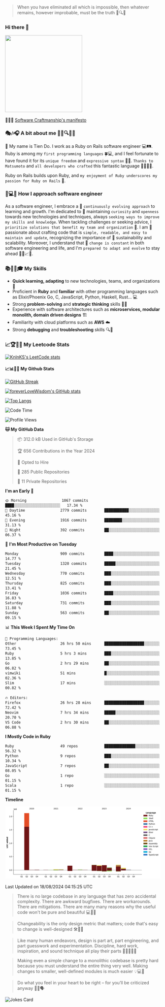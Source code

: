 > When you have eliminated all which is impossible, then whatever remains, however improbable, must be the truth 🤔🔍💡
### Hi there 👋

<!--
**foreverLoveWisdom/foreverLoveWisdom** is a ✨ _special_ ✨ repository because its `README.md` (this file) appears on your GitHub profile.

Here are some ideas to get you started:

- 🔭 I’m currently working on ...
- 🌱 I’m currently learning ...
- 👯 I’m looking to collaborate on ...
- 🤔 I’m looking for help with ...
- 💬 Ask me about ...
- 📫 How to reach me: ...
- 😄 Pronouns: ...
- ⚡ Fun fact: ...
-->

<img src="https://codecondo.com/wp-content/uploads/2017/09/railslogo.png" width="250" height="250">

 📜🔨🌟 [Software Craftmanship's manifesto](http://manifesto.softwarecraftsmanship.org/)

### 🎭🎶🎧 A bit about me 🕵️‍♀️🔍🕵️‍♂️
👋 My name is Tien Do. I work as a Ruby on Rails software engineer 💻🛤️. Ruby is among my `first programming languages` 🍀💻, and I feel fortunate to have found it for its `unique freedom` and `expressive syntax` 🤗💬. `Thanks to Matsumoto` and `all developers who crafted` this fantastic language 🙏👨‍💻🌟.

Ruby on Rails builds upon Ruby, and `my enjoyment of Ruby underscores my passion for Ruby on Rails` 🤩.

### 🤔💻🔨 How I approach software engineer
As a software engineer, I embrace a 🔄 `continuously evolving approach` to learning and growth. I'm dedicated to 🤔 maintaining `curiosity` and `openness` towards new technologies and techniques, always `seeking ways to improve my skills and knowledge`. When tackling challenges or seeking advice, I `prioritize solutions that benefit my team and organization` 👥. I am 🎉 passionate about crafting code that is `simple, readable, and easy to maintain and update`, recognizing the importance of 🌱 sustainability and scalability. Moreover, I understand that 🌊 `change is constant` in both software engineering and life, and I'm `prepared to adapt and evolve` to stay ahead 🏃‍♂️📈🔄.

### 📚🧑‍💻🎓 My Skills
- **Quick learning, adapting** to new technologies, teams, and organizations 🚀
- Proficient in **Ruby** and **familiar** with other programming languages such as Elixir/Phoenix Go, C, JavaScript, Python, Haskell, Rust... 💻
- Strong **problem-solving** and **strategic thinking** skills 🤔💡
- Experience with software architectures such as **microservices, modular monolith, domain driven designs** 🏗️
- Familiarity with cloud platforms such as **AWS** ☁️ 
- Strong **debugging** and **troubleshooting** skills 🔍🐞


### 📈🏆🧑‍💻 My Leetcode Stats
[![KnlnKS's LeetCode stats](https://leetcode-stats-six.vercel.app/?username=foreverLoveWisdom&theme=dark)](https://github.com/KnlnKS/leetcode-stats)

#### 📈📊👨‍💻  My Github Stats

[![GitHub Streak](https://github-readme-streak-stats.herokuapp.com/?user=foreverLoveWisdom&theme=dracula)](https://git.io/streak-stats)
&nbsp;
&nbsp;

[![foreverLoveWisdom's GitHub stats](https://github-readme-stats.vercel.app/api?username=foreverLoveWisdom&show_icons=true&theme=react&count_private=true)](https://github.com/anuraghazra/github-readme-stats)

[![Top Langs](https://github-readme-stats.vercel.app/api/top-langs/?username=foreverLoveWisdom&show_icons=true&theme=vue-dark)](https://github.com/anuraghazra/github-readme-stats)

<!--START_SECTION:waka-->
![Code Time](http://img.shields.io/badge/Code%20Time-3%2C134%20hrs%2041%20mins-blue)

![Profile Views](http://img.shields.io/badge/Profile%20Views-0-blue)

**🐱 My GitHub Data** 

> 📦 312.0 kB Used in GitHub's Storage 
 > 
> 🏆 656 Contributions in the Year 2024
 > 
> 💼 Opted to Hire
 > 
> 📜 285 Public Repositories 
 > 
> 🔑 11 Private Repositories 
 > 
**I'm an Early 🐤** 

```text
🌞 Morning                1067 commits        ████░░░░░░░░░░░░░░░░░░░░░   17.34 % 
🌆 Daytime                2779 commits        ███████████░░░░░░░░░░░░░░   45.16 % 
🌃 Evening                1916 commits        ████████░░░░░░░░░░░░░░░░░   31.13 % 
🌙 Night                  392 commits         ██░░░░░░░░░░░░░░░░░░░░░░░   06.37 % 
```
📅 **I'm Most Productive on Tuesday** 

```text
Monday                   909 commits         ████░░░░░░░░░░░░░░░░░░░░░   14.77 % 
Tuesday                  1320 commits        █████░░░░░░░░░░░░░░░░░░░░   21.45 % 
Wednesday                770 commits         ███░░░░░░░░░░░░░░░░░░░░░░   12.51 % 
Thursday                 825 commits         ███░░░░░░░░░░░░░░░░░░░░░░   13.41 % 
Friday                   1036 commits        ████░░░░░░░░░░░░░░░░░░░░░   16.83 % 
Saturday                 731 commits         ███░░░░░░░░░░░░░░░░░░░░░░   11.88 % 
Sunday                   563 commits         ██░░░░░░░░░░░░░░░░░░░░░░░   09.15 % 
```


📊 **This Week I Spent My Time On** 

```text
💬 Programming Languages: 
Other                    26 hrs 50 mins      ██████████████████░░░░░░░   73.45 % 
Ruby                     5 hrs 3 mins        ███░░░░░░░░░░░░░░░░░░░░░░   13.85 % 
Go                       2 hrs 29 mins       ██░░░░░░░░░░░░░░░░░░░░░░░   06.82 % 
vimwiki                  51 mins             █░░░░░░░░░░░░░░░░░░░░░░░░   02.36 % 
Slim                     17 mins             ░░░░░░░░░░░░░░░░░░░░░░░░░   00.82 % 

🔥 Editors: 
Firefox                  26 hrs 28 mins      ██████████████████░░░░░░░   72.42 % 
Neovim                   7 hrs 34 mins       █████░░░░░░░░░░░░░░░░░░░░   20.70 % 
VS Code                  2 hrs 30 mins       ██░░░░░░░░░░░░░░░░░░░░░░░   06.88 % 
```

**I Mostly Code in Ruby** 

```text
Ruby                     49 repos            ██████████████░░░░░░░░░░░   56.32 % 
Python                   9 repos             ███░░░░░░░░░░░░░░░░░░░░░░   10.34 % 
JavaScript               7 repos             ██░░░░░░░░░░░░░░░░░░░░░░░   08.05 % 
Go                       1 repo              ░░░░░░░░░░░░░░░░░░░░░░░░░   01.15 % 
Scala                    1 repo              ░░░░░░░░░░░░░░░░░░░░░░░░░   01.15 % 
```



**Timeline**

![Lines of Code chart](https://raw.githubusercontent.com/foreverLoveWisdom/foreverLoveWisdom/main/assets/bar_graph.png)


 Last Updated on 18/08/2024 04:15:25 UTC
<!--END_SECTION:waka-->


> There is no large codebase in any language that has zero accidental complexity. There are awkward bugfixes. There are workarounds. There are mitigations.
> There are many many reasons why the useful code won't be pure and beautiful 💻🐞🤔

> Changeability is the only design metric that matters; code that's easy to change is well-designed 🛠️🔄🎨

> Like many human endeavors, design is part art, part engineering, and part guesswork and experimentation. Discipline, hard work, inspiration, and sound technique all play their parts 🎨🧑‍💻🔬🧪

> Mak­ing even a sim­ple change to a mono­lith­ic code­base is pret­ty hard because you must under­stand the entire thing very well. Mak­ing changes to small­er, well-defined mod­ules is much easier 💡💻🤔
 
 > Do what you feel in your heart to be right – for you’ll be criticized anyway 💖🙏🗣️ 
 
![Jokes Card](https://readme-jokes.vercel.app/api)
